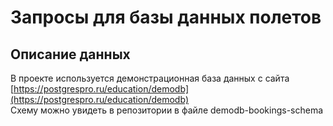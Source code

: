 # Запросы для базы данных полетов
## Описание данных
В проекте используется демонстрационная база данных с сайта [https://postgrespro.ru/education/demodb](https://postgrespro.ru/education/demodb)  
Схему можно увидеть в репозитории в файле demodb-bookings-schema
 
